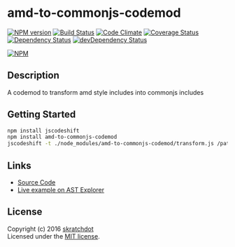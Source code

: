 # amd-to-commonjs-codemod

[![NPM version](https://badge.fury.io/js/amd-to-commonjs-codemod.svg)](http://badge.fury.io/js/amd-to-commonjs-codemod)
[![Build Status](https://travis-ci.org/skratchdot/amd-to-commonjs-codemod.png?branch=master)](https://travis-ci.org/skratchdot/amd-to-commonjs-codemod)
[![Code Climate](https://codeclimate.com/github/skratchdot/amd-to-commonjs-codemod.png)](https://codeclimate.com/github/skratchdot/amd-to-commonjs-codemod)
[![Coverage Status](https://coveralls.io/repos/skratchdot/amd-to-commonjs-codemod/badge.svg?branch=master&service=github)](https://coveralls.io/github/skratchdot/amd-to-commonjs-codemod?branch=master)
[![Dependency Status](https://david-dm.org/skratchdot/amd-to-commonjs-codemod.svg)](https://david-dm.org/skratchdot/amd-to-commonjs-codemod)
[![devDependency Status](https://david-dm.org/skratchdot/amd-to-commonjs-codemod/dev-status.svg)](https://david-dm.org/skratchdot/amd-to-commonjs-codemod#info=devDependencies)

[![NPM](https://nodei.co/npm/amd-to-commonjs-codemod.png)](https://npmjs.org/package/amd-to-commonjs-codemod)


## Description

A codemod to transform amd style includes into commonjs includes


## Getting Started

```bash
npm install jscodeshift
npm install amd-to-commonjs-codemod
jscodeshift -t ./node_modules/amd-to-commonjs-codemod/transform.js /path/to/files/*.js
```


## Links

- [Source Code](https://github.com/skratchdot/amd-to-commonjs-codemod)
- [Live example on AST Explorer](http://astexplorer.net/#/qnUtxENiO8)


## License

Copyright (c) 2016 [skratchdot](https://www.skratchdot.com/)  
Licensed under the
[MIT license](https://github.com/skratchdot/amd-to-commonjs-codemod/blob/master/LICENSE-MIT).
